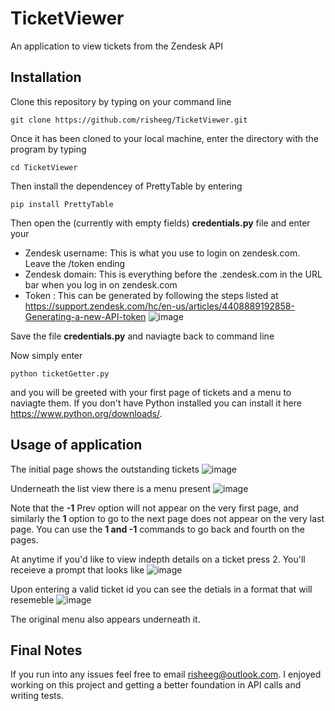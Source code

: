 # TicketViewer
An application to view tickets from the Zendesk API
## Installation
Clone this repository by typing on your command line
```
git clone https://github.com/risheeg/TicketViewer.git
```
Once it has been cloned to your local machine, enter the directory with the program by typing
```
cd TicketViewer
```

Then install the dependencey of PrettyTable by entering
```
pip install PrettyTable
```

Then open the (currently with empty fields) **credentials.py** file and enter your 
- Zendesk username: This is what you use to login on zendesk.com. Leave the /token ending
- Zendesk domain: This is everything before the .zendesk.com in the URL bar when you log in on zendesk.com
- Token : This can be generated by following the steps listed at https://support.zendesk.com/hc/en-us/articles/4408889192858-Generating-a-new-API-token
![image](https://user-images.githubusercontent.com/16926736/143865966-0a2ca41d-d7fb-4f4b-b40b-9d266ca9ba0e.png)

Save the file **credentials.py** and naviagte back to command line

Now simply enter
```
python ticketGetter.py
```
and you will be greeted with your first page of tickets and a menu to naviagte them. If you don't have Python installed you can install it here https://www.python.org/downloads/.

## Usage of application
The initial page shows the outstanding tickets 
![image](https://user-images.githubusercontent.com/16926736/143865498-62e31589-1dee-47e7-a753-c677c9dc4875.png)

Underneath the list view there is a menu present
![image](https://user-images.githubusercontent.com/16926736/143866017-13fba76e-121f-4b21-bbf2-c04c66014ec3.png)

Note that the **-1** Prev option will not appear on the very first page, and similarly the **1** option to go to the next page does not appear on the very last page. You can use the **1 and -1** commands to go back and fourth on the pages.

At anytime if you'd like to view indepth details on a ticket press 2. You'll receieve a prompt that looks like
![image](https://user-images.githubusercontent.com/16926736/143866291-6a06239d-7947-4730-90fd-38184cf41a79.png)

Upon entering a valid ticket id   you can see the detials in a format that will resemeble 
![image](https://user-images.githubusercontent.com/16926736/143866424-297311e9-4a77-43cd-94c7-f91644806dac.png)

The original menu also appears underneath it.

## Final Notes
If you run into any issues feel free to email risheeg@outlook.com. I enjoyed working on this project and getting a better foundation in API calls and writing tests.


